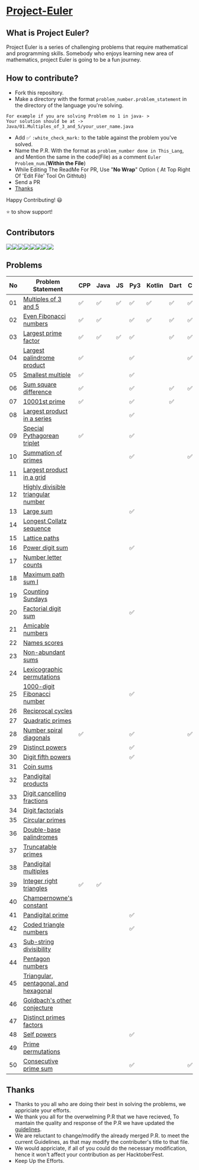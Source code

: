 # [Project-Euler](https://projecteuler.net/archives)

## What is Project Euler?

Project Euler is a series of challenging problems that require mathematical and programming skills. Somebody who enjoys learning new area of mathematics, project Euler is going to be a fun journey.

## How to contribute?
- Fork this repository.
- Make a directory with the format `problem_number.problem_statement` in the directory of the language you're solving.
```
For example if you are solving Problem no 1 in java- >
Your solution should be at -> Java/01.Multiples_of_3_and_5/your_user_name.java
```
- Add :white_check_mark: `:white_check_mark:` to the table against the problem you've solved.
- Name the P.R. With the format as `problem_number done in This_Lang`, and Mention the same in the code(File) as a comment `Euler Problem_num`.(**Within the File**)
- While Editing The ReadMe For PR, Use "**No Wrap**" Option { At Top Right Of 'Edit File' Tool On Githtub}
- Send a PR
- [Thanks](#Thanks)


Happy Contributing! 😃


⭐ to show support!

## Contributors  
[![](https://sourcerer.io/fame/imabhishekkumar/RisingLight/Project-Euler/images/0)](https://sourcerer.io/fame/imabhishekkumar/RisingLight/Project-Euler/links/0)[![](https://sourcerer.io/fame/imabhishekkumar/RisingLight/Project-Euler/images/1)](https://sourcerer.io/fame/imabhishekkumar/RisingLight/Project-Euler/links/1)[![](https://sourcerer.io/fame/imabhishekkumar/RisingLight/Project-Euler/images/2)](https://sourcerer.io/fame/imabhishekkumar/RisingLight/Project-Euler/links/2)[![](https://sourcerer.io/fame/imabhishekkumar/RisingLight/Project-Euler/images/3)](https://sourcerer.io/fame/imabhishekkumar/RisingLight/Project-Euler/links/3)[![](https://sourcerer.io/fame/imabhishekkumar/RisingLight/Project-Euler/images/4)](https://sourcerer.io/fame/imabhishekkumar/RisingLight/Project-Euler/links/4)[![](https://sourcerer.io/fame/imabhishekkumar/RisingLight/Project-Euler/images/5)](https://sourcerer.io/fame/imabhishekkumar/RisingLight/Project-Euler/links/5)[![](https://sourcerer.io/fame/imabhishekkumar/RisingLight/Project-Euler/images/6)](https://sourcerer.io/fame/imabhishekkumar/RisingLight/Project-Euler/links/6)[![](https://sourcerer.io/fame/imabhishekkumar/RisingLight/Project-Euler/images/7)](https://sourcerer.io/fame/imabhishekkumar/RisingLight/Project-Euler/links/7)

## Problems
| No | Problem Statement                                                            | CPP                | Java               | JS                 | Py3                | Kotlin             | Dart               | C                  | C# | Go Lang            | R                   | Ruby | Swift |
|----|------------------------------------------------------------------------------|--------------------|--------------------|--------------------|--------------------|--------------------|--------------------|--------------------|----|--------------------|---------------------|------|-------|
| 01 | [Multiples of 3 and 5](https://projecteuler.net/problem=1)                   | :white_check_mark: | :white_check_mark: | :white_check_mark: | :white_check_mark: | :white_check_mark: | :white_check_mark: | :white_check_mark: |    | :white_check_mark: | :white_check_mark:  |      |       |
| 02 | [Even Fibonacci numbers](https://projecteuler.net/problem=2)                 | :white_check_mark: | :white_check_mark: |                    | :white_check_mark: | :white_check_mark: | :white_check_mark: | :white_check_mark: |    | :white_check_mark: |                     |      |       |
| 03 | [Largest prime factor](https://projecteuler.net/problem=3)                   | :white_check_mark: | :white_check_mark: | :white_check_mark: | :white_check_mark: |                    | :white_check_mark: | :white_check_mark: |    | :white_check_mark: |                     |      |       |
| 04 | [Largest palindrome product](https://projecteuler.net/problem=4)             | :white_check_mark: |                    |                    | :white_check_mark: |                    |                    | :white_check_mark: |    |                    |                     |      |       |
| 05 | [Smallest multiple](https://projecteuler.net/problem=5)                      | :white_check_mark: |                    |                    | :white_check_mark: |                    |                    |                    |    |                    |                     |      |       |
| 06 | [Sum square difference](https://projecteuler.net/problem=6)                  | :white_check_mark: |                    |                    | :white_check_mark: |                    | :white_check_mark: | :white_check_mark: |    |                    |                     |      |       |
| 07 | [10001st prime](https://projecteuler.net/problem=7)                          | :white_check_mark: |                    |                    | :white_check_mark: |                    | :white_check_mark: |                    |    |                    |                     |      |       |
| 08 | [Largest product in a series](https://projecteuler.net/problem=8)            |                    |                    |                    | :white_check_mark: |                    |                    |                    |    |                    |                     |      |       |
| 09 | [Special Pythagorean triplet](https://projecteuler.net/problem=9)            | :white_check_mark: |                    |                    | :white_check_mark: |                    |                    |                    |    |                    |                     |      |       |
| 10 | [Summation of primes](https://projecteuler.net/problem=10)                   |                    |                    |                    | :white_check_mark: |                    |                    | :white_check_mark: |    |                    |                     |      |       |
| 11 | [Largest product in a grid](https://projecteuler.net/problem=11)             |                    |                    |                    |                    |                    |                    |                    |    |                    |                     |      |       |
| 12 | [Highly divisible triangular number](https://projecteuler.net/problem=12)    |                    |                    |                    |                    |                    |                    |                    |    |                    |                     |      |       |
| 13 | [Large sum](https://projecteuler.net/problem=13)                             |                    |                    |                    | :white_check_mark: |                    |                    |                    |    |                    |                     |      |       |
| 14 | [Longest Collatz sequence](https://projecteuler.net/problem=14)              |                    |                    |                    |                    |                    |                    |                    |    |                    |                     |      |       |
| 15 | [Lattice paths](https://projecteuler.net/problem=15)                         |                    |                    |                    |                    |                    |                    |                    |    |                    |                     |      |       |
| 16 | [Power digit sum](https://projecteuler.net/problem=16)                       |                    |                    |                    | :white_check_mark: |                    |                    |                    |    |                    |                     |      |       |
| 17 | [Number letter counts](https://projecteuler.net/problem=17)                  |                    |                    |                    |                    |                    |                    |                    |    |                    |                     |      |       |
| 18 | [Maximum path sum I](https://projecteuler.net/problem=18)                    |                    |                    |                    |                    |                    |                    |                    |    |                    |                     |      |       |
| 19 | [Counting Sundays](https://projecteuler.net/problem=19)                      |                    |                    |                    |                    |                    |                    |                    |    |                    |                     |      |       |
| 20 | [Factorial digit sum](https://projecteuler.net/problem=20)                   |                    |                    |                    | :white_check_mark: |                    |                    |                    |    |                    |                     |      |       |
| 21 | [Amicable numbers](https://projecteuler.net/problem=21)                      |                    |                    |                    |                    |                    |                    |                    |    |                    |                     |      |       |
| 22 | [Names scores](https://projecteuler.net/problem=22)                          |                    |                    |                    |                    |                    |                    |                    |    |                    |                     |      |       |
| 23 | [Non-abundant sums](https://projecteuler.net/problem=23)                     |                    |                    |                    |                    |                    |                    |                    |    |                    |                     |      |       |
| 24 | [Lexicographic permutations](https://projecteuler.net/problem=24)            |                    |                    |                    |                    |                    |                    |                    |    |                    |                     |      |       |
| 25 | [1000-digit Fibonacci number](https://projecteuler.net/problem=25)           |                    |                    |                    | :white_check_mark: |                    |                    |                    |    |                    |                     |      |       |
| 26 | [Reciprocal cycles](https://projecteuler.net/problem=26)                     |                    |                    |                    |                    |                    |                    |                    |    |                    |                     |      |       |
| 27 | [Quadratic primes](https://projecteuler.net/problem=27)                      |                    |                    |                    |                    |                    |                    |                    |    |                    |                     |      |       |
| 28 | [Number spiral diagonals](https://projecteuler.net/problem=28)               | :white_check_mark: |                    |                    | :white_check_mark: |                    |                    | :white_check_mark: |    |                    |                     |      |       |
| 29 | [Distinct powers](https://projecteuler.net/problem=29)                       |                    |                    |                    | :white_check_mark: |                    |                    |                    |    |                    |                     |      |       |
| 30 | [Digit fifth powers](https://projecteuler.net/problem=30)                    |                    |                    |                    | :white_check_mark: |                    |                    |                    |    |                    |                     |      |       |
| 31 | [Coin sums](https://projecteuler.net/problem=31)                             |                    |                    |                    |                    |                    |                    |                    |    |                    |                     |      |       |
| 32 | [Pandigital products](https://projecteuler.net/problem=32)                   |                    |                    |                    |                    |                    |                    |                    |    |                    |                     |      |       |
| 33 | [Digit cancelling fractions](https://projecteuler.net/problem=33)            |                    |                    |                    |                    |                    |                    |                    |    |                    |                     |      |       |
| 34 | [Digit factorials](https://projecteuler.net/problem=34)                      |                    |                    |                    |                    |                    |                    |                    |    |                    |                     |      |       |
| 35 | [Circular primes](https://projecteuler.net/problem=35)                       |                    |                    |                    |                    |                    |                    |                    |    |                    |                     |      |       |
| 36 | [Double-base palindromes](https://projecteuler.net/problem=36)               |                    |                    |                    |                    |                    |                    |                    |    |                    |                     |      |       |
| 37 | [Truncatable primes](https://projecteuler.net/problem=37)                    |                    |                    |                    |                    |                    |                    |                    |    |                    |                     |      |       |
| 38 | [Pandigital multiples](https://projecteuler.net/problem=38)                  |                    |                    |                    |                    |                    |                    |                    |    |                    |                     |      |       |
| 39 | [Integer right triangles](https://projecteuler.net/problem=39)               | :white_check_mark: | :white_check_mark: |                    |                    |                    |                    |                    |    |                    |                     |      |       |
| 40 | [Champernowne's constant](https://projecteuler.net/problem=40)               |                    |                    |                    |                    |                    |                    |                    |    |                    |                     |      |       |
| 41 | [Pandigital prime](https://projecteuler.net/problem=41)                      |                    |                    |                    | :white_check_mark: |                    |                    |                    |    |                    |                     |      |       |
| 42 | [Coded triangle numbers](https://projecteuler.net/problem=42)                |                    |                    |                    | :white_check_mark: |                    |                    |                    |    |                    |                     |      |       |
| 43 | [Sub-string divisibility](https://projecteuler.net/problem=43)               |                    |                    |                    |                    |                    |                    |                    |    |                    |                     |      |       |
| 44 | [Pentagon numbers](https://projecteuler.net/problem=44)                      |                    |                    |                    |                    |                    |                    |                    |    |                    |                     |      |       |
| 45 | [Triangular, pentagonal, and hexagonal](https://projecteuler.net/problem=45) |                    |                    |                    |                    |                    |                    |                    |    |                    |                     |      |       |
| 46 | [Goldbach's other conjecture](https://projecteuler.net/problem=46)           |                    |                    |                    |                    |                    |                    |                    |    |                    |                     |      |       |
| 47 | [Distinct primes factors](https://projecteuler.net/problem=47)               |                    |                    |                    |                    |                    |                    |                    |    |                    |                     |      |       |
| 48 | [Self powers](https://projecteuler.net/problem=48)                           |                    |                    |                    | :white_check_mark: |                    |                    |                    |    |                    |                     |      |       |
| 49 | [Prime permutations](https://projecteuler.net/problem=49)                    |                    |                    |                    |                    |                    |                    |                    |    |                    |                     |      |       |
| 50 | [Consecutive prime sum](https://projecteuler.net/problem=50)                 |                    |                    |                    | :white_check_mark: |                    |                    | :white_check_mark: |    |                    |                     |      |       |

## Thanks


- Thanks to you all who are doing their best in solving the problems, we appriciate your efforts.
- We thank you all for the overwelming P.R that we have recieved, To mantain the quality and response of the P.R we have updated the
[guidelines](#How-to-contribute).
- We are reluctant to change/modify the already merged P.R. to meet the current Guidelines, as that may modify the contributer's title to that file.
- We would appriciate, if all of you could do the necessary modification, hence it won't affect your contribution as per HacktoberFest.
- Keep Up the Efforts.

